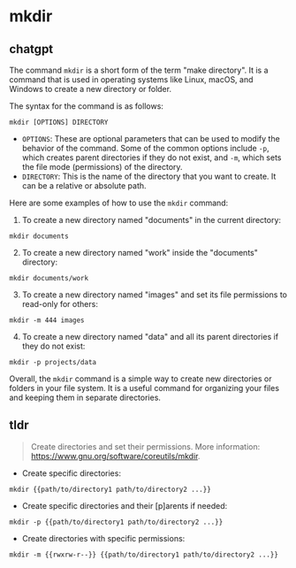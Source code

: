# mkdir 
## chatgpt 
The command `mkdir` is a short form of the term "make directory". It is a command that is used in operating systems like Linux, macOS, and Windows to create a new directory or folder.

The syntax for the command is as follows:

```
mkdir [OPTIONS] DIRECTORY
```

- `OPTIONS`: These are optional parameters that can be used to modify the behavior of the command. Some of the common options include `-p`, which creates parent directories if they do not exist, and `-m`, which sets the file mode (permissions) of the directory.
- `DIRECTORY`: This is the name of the directory that you want to create. It can be a relative or absolute path.

Here are some examples of how to use the `mkdir` command:

1. To create a new directory named "documents" in the current directory:

```
mkdir documents
```

2. To create a new directory named "work" inside the "documents" directory:

```
mkdir documents/work
```

3. To create a new directory named "images" and set its file permissions to read-only for others:

```
mkdir -m 444 images
```

4. To create a new directory named "data" and all its parent directories if they do not exist:

```
mkdir -p projects/data
```

Overall, the `mkdir` command is a simple way to create new directories or folders in your file system. It is a useful command for organizing your files and keeping them in separate directories. 

## tldr 
 
> Create directories and set their permissions.
> More information: <https://www.gnu.org/software/coreutils/mkdir>.

- Create specific directories:

`mkdir {{path/to/directory1 path/to/directory2 ...}}`

- Create specific directories and their [p]arents if needed:

`mkdir -p {{path/to/directory1 path/to/directory2 ...}}`

- Create directories with specific permissions:

`mkdir -m {{rwxrw-r--}} {{path/to/directory1 path/to/directory2 ...}}`
